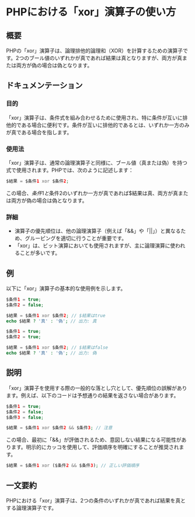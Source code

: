 <!--
Meta Description: # PHPにおける「xor」演算子の使い方 ## 概要 PHPの「xor」演算子は、論理排他的論理和（XOR）を計算するための演算子です。2つのブール値のいずれかが真であれば結果は真となりますが、両方が真または両方が偽の場合は偽となります。 ## ドキュメンテーション ### 目的 「xor」演算子...
Meta Keywords: xor, 条件1, 条件2, 演算子は, php
-->

# PHPにおける「xor」演算子の使い方

## 概要
PHPの「xor」演算子は、論理排他的論理和（XOR）を計算するための演算子です。2つのブール値のいずれかが真であれば結果は真となりますが、両方が真または両方が偽の場合は偽となります。

## ドキュメンテーション
### 目的
「xor」演算子は、条件式を組み合わせるために使用され、特に条件が互いに排他的である場合に便利です。条件が互いに排他的であるとは、いずれか一方のみが真である場合を指します。

### 使用法
「xor」演算子は、通常の論理演算子と同様に、ブール値（真または偽）を持つ式で使用されます。PHPでは、次のように記述します：

```php
$結果 = $条件1 xor $条件2;
```

この場合、$条件1と$条件2のいずれか一方が真であれば$結果は真、両方が真または両方が偽の場合は偽となります。

### 詳細
- 演算子の優先順位は、他の論理演算子（例えば「&&」や「||」）と異なるため、グルーピングを適切に行うことが重要です。
- 「xor」は、ビット演算においても使用されますが、主に論理演算に使われることが多いです。

## 例
以下に「xor」演算子の基本的な使用例を示します。

```php
$条件1 = true;
$条件2 = false;

$結果 = $条件1 xor $条件2; // $結果はtrue
echo $結果 ? '真' : '偽'; // 出力: 真

$条件1 = true;
$条件2 = true;

$結果 = $条件1 xor $条件2; // $結果はfalse
echo $結果 ? '真' : '偽'; // 出力: 偽
```

## 説明
「xor」演算子を使用する際の一般的な落とし穴として、優先順位の誤解があります。例えば、以下のコードは予想通りの結果を返さない場合があります。

```php
$条件1 = true;
$条件2 = false;
$条件3 = false;

$結果 = $条件1 xor $条件2 && $条件3; // 注意
```

この場合、最初に「&&」が評価されるため、意図しない結果になる可能性があります。明示的にカッコを使用して、評価順序を明確にすることが推奨されます。

```php
$結果 = $条件1 xor ($条件2 && $条件3); // 正しい評価順序
```

## 一文要約
PHPにおける「xor」演算子は、2つの条件のいずれかが真であれば結果を真とする論理演算子です。